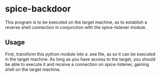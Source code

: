 # spice-backdoor
This program is to be executed on the target machine, as to establish a reverse shell connection in conjunction with the spice-listener module.
## Usage
First, transform this python module into a .exe file, as so it can be executed in the target machine. As long as you have access to the target, you should be able to execute it and receive a connection on spice-listener, gaining shell on the target machine.
